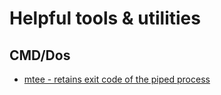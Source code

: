 # Helpful tools & utilities

## CMD/Dos
* [mtee - retains exit code of the piped process](https://ritchielawrence.github.io/mtee/)
